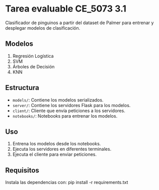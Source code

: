 # Tarea evaluable CE_5073 3.1
Clasificador de pinguinos a partir del dataset de Palmer para entrenar y desplegar modelos de clasificación.

## Modelos
1. Regresión Logística
2. SVM
3. Árboles de Decisión
4. KNN

## Estructura
- `models/`: Contiene los modelos serializados.
- `server/`: Contiene los servidores Flask para los modelos.
- `client/`: Cliente que envía peticiones a los servidores.
- `notebooks/`: Notebooks para entrenar los modelos.

## Uso
1. Entrena los modelos desde los notebooks.
2. Ejecuta los servidores en diferentes terminales.
3. Ejecuta el cliente para enviar peticiones.

## Requisitos
Instala las dependencias con: 
pip install -r requirements.txt